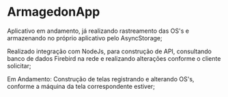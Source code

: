 # ArmagedonApp
Aplicativo em andamento, já realizando rastreamento das OS's e armazenando no próprio aplicativo pelo AsyncStorage;

Realizado integração com NodeJs, para construção de API, consultando banco de dados Firebird na rede e realizando alterações conforme o cliente solicitar; 

Em Andamento: Construção de telas registrando e alterando OS's, conforme a máquina da tela correspondente estiver;
